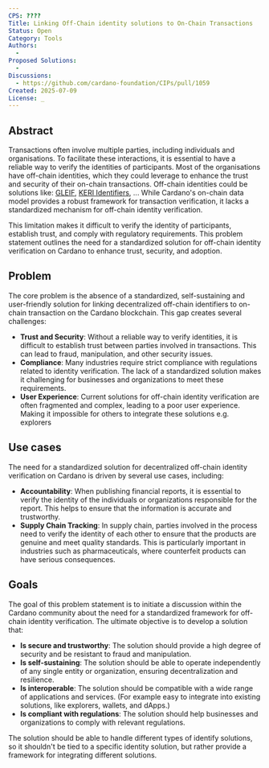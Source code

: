 ```yaml
---
CPS: ????
Title: Linking Off-Chain identity solutions to On-Chain Transactions
Status: Open
Category: Tools
Authors:
  - 
Proposed Solutions:
  - 
Discussions:
  - https://github.com/cardano-foundation/CIPs/pull/1059
Created: 2025-07-09
License: _
---
```


## Abstract

Transactions often involve multiple parties, including individuals and organisations.
To facilitate these interactions, it is essential to have a reliable way to verify the identities of participants.
Most of the organisations have off-chain identities, which they could leverage to enhance the trust and security of their on-chain transactions. 
Off-chain identities could be solutions like: [GLEIF](https://www.gleif.org/en), [KERI Identifiers](https://identity.foundation/keri/), ...
While Cardano's on-chain data model provides a robust framework for transaction verification, it lacks a standardized mechanism for off-chain identity verification.

This limitation makes it difficult to verify the identity of participants, establish trust, and comply with regulatory requirements.
This problem statement outlines the need for a standardized solution for off-chain identity verification on Cardano to enhance trust, security, and adoption.

## Problem

The core problem is the absence of a standardized, self-sustaining and user-friendly solution for linking decentralized off-chain identifiers to on-chain transaction on the Cardano blockchain.
This gap creates several challenges:
- **Trust and Security**: Without a reliable way to verify identities, it is difficult to establish trust between parties involved in transactions. This can lead to fraud, manipulation, and other security issues.
- **Compliance**: Many industries require strict compliance with regulations related to identity verification. The lack of a standardized solution makes it challenging for businesses and organizations to meet these requirements.
- **User Experience**: Current solutions for off-chain identity verification are often fragmented and complex, leading to a poor user experience. Making it impossible for others to integrate these solutions e.g. explorers

## Use cases
The need for a standardized solution for decentralized off-chain identity verification on Cardano is driven by several use cases, including:
- **Accountability**: When publishing financial reports, it is essential to verify the identity of the individuals or organizations responsible for the report. This helps to ensure that the information is accurate and trustworthy.
- **Supply Chain Tracking**: In supply chain, parties involved in the process need to verify the identity of each other to ensure that the products are genuine and meet quality standards.
  This is particularly important in industries such as pharmaceuticals, where counterfeit products can have serious consequences.

## Goals

The goal of this problem statement is to initiate a discussion within the Cardano community about the need for a standardized framework for off-chain identity verification.
The ultimate objective is to develop a solution that:
- **Is secure and trustworthy**: The solution should provide a high degree of security and be resistant to fraud and manipulation.
- **Is self-sustaining**: The solution should be able to operate independently of any single entity or organization, ensuring decentralization and resilience.
- **Is interoperable**: The solution should be compatible with a wide range of applications and services. (For example easy to integrate into existing solutions, like explorers, wallets, and dApps.)
- **Is compliant with regulations**: The solution should help businesses and organizations to comply with relevant regulations.

The solution should be able to handle different types of identify solutions, so it shouldn't be tied to a specific identity solution, but rather provide a framework for integrating different solutions.